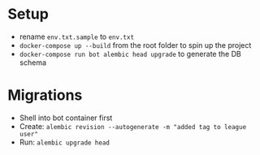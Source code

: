 # Setup
- rename `env.txt.sample` to `env.txt`
- `docker-compose up --build` from the root folder to spin up the project
- `docker-compose run bot alembic head upgrade` to generate the DB schema

# Migrations
- Shell into bot container first
- Create: `alembic revision --autogenerate -m "added tag to league user"`
- Run: `alembic upgrade head`
